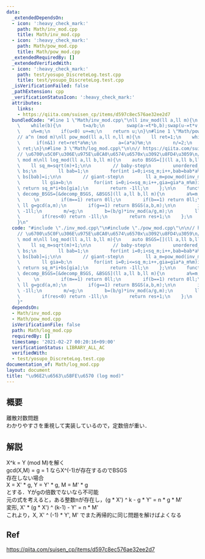 ```yaml
---
data:
  _extendedDependsOn:
  - icon: ':heavy_check_mark:'
    path: Math/inv_mod.cpp
    title: Math/inv_mod.cpp
  - icon: ':heavy_check_mark:'
    path: Math/pow_mod.cpp
    title: Math/pow_mod.cpp
  _extendedRequiredBy: []
  _extendedVerifiedWith:
  - icon: ':heavy_check_mark:'
    path: test/yosupo_DiscreteLog.test.cpp
    title: test/yosupo_DiscreteLog.test.cpp
  _isVerificationFailed: false
  _pathExtension: cpp
  _verificationStatusIcon: ':heavy_check_mark:'
  attributes:
    links:
    - https://qiita.com/suisen_cp/items/d597c8ec576ae32ee2d7
  bundledCode: "#line 1 \"Math/inv_mod.cpp\"\nll inv_mod(ll a,ll m){\n    ll b=m,u=1,v=0,t;\n\
    \    while(b){\n        t=a/b;\n        swap(a-=t*b,b);swap(u-=t*v,v);\n    }\n\
    \    u%=m;\n    if(u<0) u+=m;\n    return u;\n}\n#line 1 \"Math/pow_mod.cpp\"\n\
    // a^n (mod m)\nll pow_mod(ll a,ll n,ll m){\n    ll ret=1;\n    while(n){\n  \
    \      if(n&1) ret=ret*a%m;\n        a=(a*a)%m;\n        n/=2;\n    }\n    return\
    \ ret;\n}\n#line 3 \"Math/log_mod.cpp\"\n\n// https://qiita.com/suisen_cp/items/d597c8ec576ae32ee2d7\n\
    // \u6700\u5C0F\u306E\u975E\u8CA0\u6574\u6570x\u3092\u8FD4\u3059\n// a ^ x = b\
    \ mod m\nll log_mod(ll a,ll b,ll m){\n    auto BSGS=[](ll a,ll b,ll m){\n    \
    \    ll sq_m=sqrt(m)+1;\n\n        // baby-step\n        unordered_map<ll,ll>\
    \ bs;\n        ll bab=1;\n        for(int i=0;i<sq_m;i++,bab=bab*a%m)if(!bs.count(bab))\
    \ bs[bab]=i;\n\n        // giant-step\n        ll a_m=pow_mod(inv_mod(a,m),sq_m,m);\n\
    \        ll gia=b;\n        for(int i=0;i<=sq_m;i++,gia=gia*a_m%m)if(bs.count(gia))\
    \ return sq_m*i+bs[gia];\n        return -1ll;\n    };\n\n    function<ll(ll,ll,ll)>\
    \ decomp_BSGS=[&decomp_BSGS, &BSGS](ll a,ll b,ll m){\n        a%=m,b%=m;\n   \
    \     \n        if(m==1) return 0ll;\n        if(b==1) return 0ll;\n\n       \
    \ ll g=gcd(a,m);\n        if(g==1) return BSGS(a,b,m);\n\n        if(b%g) return\
    \ -1ll;\n        m/=g;\n        b=(b/g)*inv_mod(a/g,m);\n        ll res=decomp_BSGS(a,b,m);\n\
    \        if(res<0) return -1ll;\n        return res+1;\n    };\n    return decomp_BSGS(a,b,m);\n\
    }\n"
  code: "#include \"./inv_mod.cpp\"\n#include \"./pow_mod.cpp\"\n\n// https://qiita.com/suisen_cp/items/d597c8ec576ae32ee2d7\n\
    // \u6700\u5C0F\u306E\u975E\u8CA0\u6574\u6570x\u3092\u8FD4\u3059\n// a ^ x = b\
    \ mod m\nll log_mod(ll a,ll b,ll m){\n    auto BSGS=[](ll a,ll b,ll m){\n    \
    \    ll sq_m=sqrt(m)+1;\n\n        // baby-step\n        unordered_map<ll,ll>\
    \ bs;\n        ll bab=1;\n        for(int i=0;i<sq_m;i++,bab=bab*a%m)if(!bs.count(bab))\
    \ bs[bab]=i;\n\n        // giant-step\n        ll a_m=pow_mod(inv_mod(a,m),sq_m,m);\n\
    \        ll gia=b;\n        for(int i=0;i<=sq_m;i++,gia=gia*a_m%m)if(bs.count(gia))\
    \ return sq_m*i+bs[gia];\n        return -1ll;\n    };\n\n    function<ll(ll,ll,ll)>\
    \ decomp_BSGS=[&decomp_BSGS, &BSGS](ll a,ll b,ll m){\n        a%=m,b%=m;\n   \
    \     \n        if(m==1) return 0ll;\n        if(b==1) return 0ll;\n\n       \
    \ ll g=gcd(a,m);\n        if(g==1) return BSGS(a,b,m);\n\n        if(b%g) return\
    \ -1ll;\n        m/=g;\n        b=(b/g)*inv_mod(a/g,m);\n        ll res=decomp_BSGS(a,b,m);\n\
    \        if(res<0) return -1ll;\n        return res+1;\n    };\n    return decomp_BSGS(a,b,m);\n\
    }"
  dependsOn:
  - Math/inv_mod.cpp
  - Math/pow_mod.cpp
  isVerificationFile: false
  path: Math/log_mod.cpp
  requiredBy: []
  timestamp: '2021-02-27 00:20:16+09:00'
  verificationStatus: LIBRARY_ALL_AC
  verifiedWith:
  - test/yosupo_DiscreteLog.test.cpp
documentation_of: Math/log_mod.cpp
layout: document
title: "\u96E2\u6563\u5BFE\u6570 (log mod)"
---
```


## 概要  
離散対数問題  
わかりやすさを重視して実装しているので，定数倍が重い．  


## 解説  
X^k = Y (mod M)を解く  
gcd(X,M) = g = 1 ならX^(-1)が存在するのでBSGS  
存在しない場合  
X = X' * g, Y = Y' * g, M = M' * g  
とする．Yがgの倍数でないなら不可能  
元の式を考えると，ある整数nが存在し，(g * X') ^ k - g * Y' = n * g * M'  
変形, X' * (g * X') ^ (k-1) - Y' = n * M'  
これより，X, X' ^ (-1) * Y', M' でまた再帰的に同じ問題を解けばよくなる  

## Ref  
https://qiita.com/suisen_cp/items/d597c8ec576ae32ee2d7  

